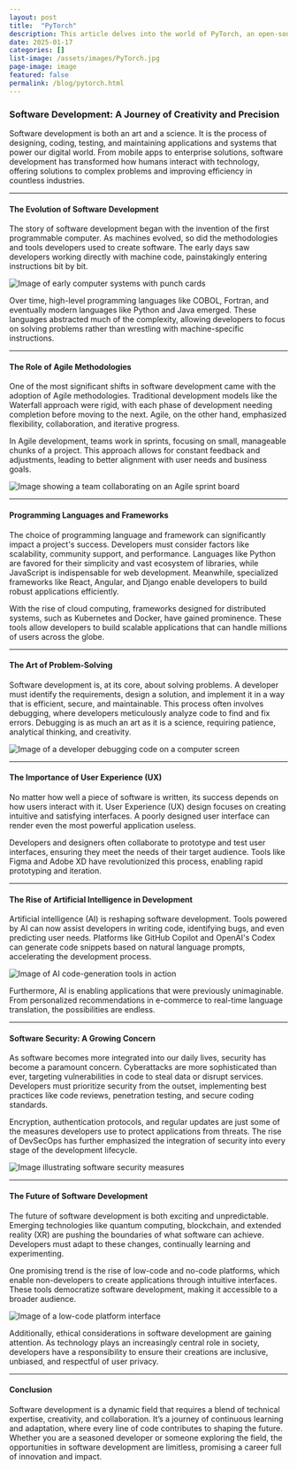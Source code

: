 ```yaml
---
layout: post
title:  "PyTorch"
description: This article delves into the world of PyTorch, an open-source machine learning library for Python. Commended for its flexibility and user-friendly interface, we explore PyTorch’s features, how it compares with other libraries, the practical applications in industries, and how to get started. An essential resource for anyone seeking to utilise Python in the realm of AI and machine learning.
date: 2025-01-17
categories: []
list-image: /assets/images/PyTorch.jpg
page-image: image
featured: false
permalink: /blog/pytorch.html
---
```

### Software Development: A Journey of Creativity and Precision

Software development is both an art and a science. It is the process of designing, coding, testing, and maintaining applications and systems that power our digital world. From mobile apps to enterprise solutions, software development has transformed how humans interact with technology, offering solutions to complex problems and improving efficiency in countless industries.

---

#### The Evolution of Software Development

The story of software development began with the invention of the first programmable computer. As machines evolved, so did the methodologies and tools developers used to create software. The early days saw developers working directly with machine code, painstakingly entering instructions bit by bit.

![Image of early computer systems with punch cards](https://placehold.co/800x400?text=Early+Computer+Systems)

Over time, high-level programming languages like COBOL, Fortran, and eventually modern languages like Python and Java emerged. These languages abstracted much of the complexity, allowing developers to focus on solving problems rather than wrestling with machine-specific instructions.

---

#### The Role of Agile Methodologies

One of the most significant shifts in software development came with the adoption of Agile methodologies. Traditional development models like the Waterfall approach were rigid, with each phase of development needing completion before moving to the next. Agile, on the other hand, emphasized flexibility, collaboration, and iterative progress.

In Agile development, teams work in sprints, focusing on small, manageable chunks of a project. This approach allows for constant feedback and adjustments, leading to better alignment with user needs and business goals.

![Image showing a team collaborating on an Agile sprint board](https://placehold.co/800x400?text=Agile+Sprint+Collaboration)

---

#### Programming Languages and Frameworks

The choice of programming language and framework can significantly impact a project's success. Developers must consider factors like scalability, community support, and performance. Languages like Python are favored for their simplicity and vast ecosystem of libraries, while JavaScript is indispensable for web development. Meanwhile, specialized frameworks like React, Angular, and Django enable developers to build robust applications efficiently.

With the rise of cloud computing, frameworks designed for distributed systems, such as Kubernetes and Docker, have gained prominence. These tools allow developers to build scalable applications that can handle millions of users across the globe.

---

#### The Art of Problem-Solving

Software development is, at its core, about solving problems. A developer must identify the requirements, design a solution, and implement it in a way that is efficient, secure, and maintainable. This process often involves debugging, where developers meticulously analyze code to find and fix errors. Debugging is as much an art as it is a science, requiring patience, analytical thinking, and creativity.

![Image of a developer debugging code on a computer screen](https://placehold.co/800x400?text=Debugging+Code)

---

#### The Importance of User Experience (UX)

No matter how well a piece of software is written, its success depends on how users interact with it. User Experience (UX) design focuses on creating intuitive and satisfying interfaces. A poorly designed user interface can render even the most powerful application useless.

Developers and designers often collaborate to prototype and test user interfaces, ensuring they meet the needs of their target audience. Tools like Figma and Adobe XD have revolutionized this process, enabling rapid prototyping and iteration.

---

#### The Rise of Artificial Intelligence in Development

Artificial intelligence (AI) is reshaping software development. Tools powered by AI can now assist developers in writing code, identifying bugs, and even predicting user needs. Platforms like GitHub Copilot and OpenAI's Codex can generate code snippets based on natural language prompts, accelerating the development process.

![Image of AI code-generation tools in action](https://placehold.co/800x400?text=AI+Code+Generation)

Furthermore, AI is enabling applications that were previously unimaginable. From personalized recommendations in e-commerce to real-time language translation, the possibilities are endless.

---

#### Software Security: A Growing Concern

As software becomes more integrated into our daily lives, security has become a paramount concern. Cyberattacks are more sophisticated than ever, targeting vulnerabilities in code to steal data or disrupt services. Developers must prioritize security from the outset, implementing best practices like code reviews, penetration testing, and secure coding standards.

Encryption, authentication protocols, and regular updates are just some of the measures developers use to protect applications from threats. The rise of DevSecOps has further emphasized the integration of security into every stage of the development lifecycle.

![Image illustrating software security measures](https://placehold.co/800x400?text=Software+Security)

---

#### The Future of Software Development

The future of software development is both exciting and unpredictable. Emerging technologies like quantum computing, blockchain, and extended reality (XR) are pushing the boundaries of what software can achieve. Developers must adapt to these changes, continually learning and experimenting.

One promising trend is the rise of low-code and no-code platforms, which enable non-developers to create applications through intuitive interfaces. These tools democratize software development, making it accessible to a broader audience.

![Image of a low-code platform interface](https://placehold.co/800x400?text=Low-Code+Platform)

Additionally, ethical considerations in software development are gaining attention. As technology plays an increasingly central role in society, developers have a responsibility to ensure their creations are inclusive, unbiased, and respectful of user privacy.

---

#### Conclusion

Software development is a dynamic field that requires a blend of technical expertise, creativity, and collaboration. It’s a journey of continuous learning and adaptation, where every line of code contributes to shaping the future. Whether you are a seasoned developer or someone exploring the field, the opportunities in software development are limitless, promising a career full of innovation and impact.

